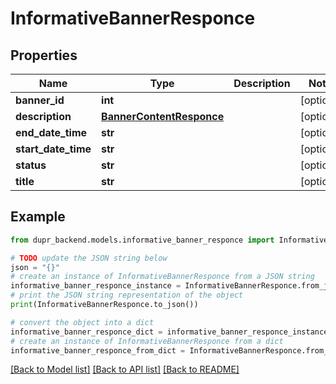 # InformativeBannerResponce


## Properties

Name | Type | Description | Notes
------------ | ------------- | ------------- | -------------
**banner_id** | **int** |  | [optional] 
**description** | [**BannerContentResponce**](BannerContentResponce.md) |  | [optional] 
**end_date_time** | **str** |  | [optional] 
**start_date_time** | **str** |  | [optional] 
**status** | **str** |  | [optional] 
**title** | **str** |  | [optional] 

## Example

```python
from dupr_backend.models.informative_banner_responce import InformativeBannerResponce

# TODO update the JSON string below
json = "{}"
# create an instance of InformativeBannerResponce from a JSON string
informative_banner_responce_instance = InformativeBannerResponce.from_json(json)
# print the JSON string representation of the object
print(InformativeBannerResponce.to_json())

# convert the object into a dict
informative_banner_responce_dict = informative_banner_responce_instance.to_dict()
# create an instance of InformativeBannerResponce from a dict
informative_banner_responce_from_dict = InformativeBannerResponce.from_dict(informative_banner_responce_dict)
```
[[Back to Model list]](../README.md#documentation-for-models) [[Back to API list]](../README.md#documentation-for-api-endpoints) [[Back to README]](../README.md)


